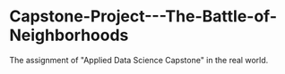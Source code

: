 # Capstone-Project---The-Battle-of-Neighborhoods
The assignment of "Applied Data Science Capstone" in the real world.
